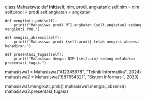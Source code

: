class Mahasiswa:
    def __init__(self, nim, prodi, angkatan):
        self.nim = nim
        self.prodi = prodi
        self.angkatan = angkatan

    def mengikuti_pmb(self):
        print(f"Mahasiswa prodi PTI angkatan {self.angkatan} sedang mengikuti PMB.")

    def mengisi_absensi(self):
        print(f"Mahasiswa prodi {self.prodi} telah mengisi absensi kehadiran.")

    def presentasi_tugas(self):
        print(f"Mahasiswa dengan NIM {self.nim} sedang melakukan presentasi tugas.")

mahasiswa1 = Mahasiswa("A12345678", "Teknik Informatika", 2024)
mahasiswa2 = Mahasiswa("E87654321", "Sistem Informasi", 2023)

mahasiswa1.mengikuti_pmb()
mahasiswa1.mengisi_absensi()
mahasiswa2.presentasi_tugas()
